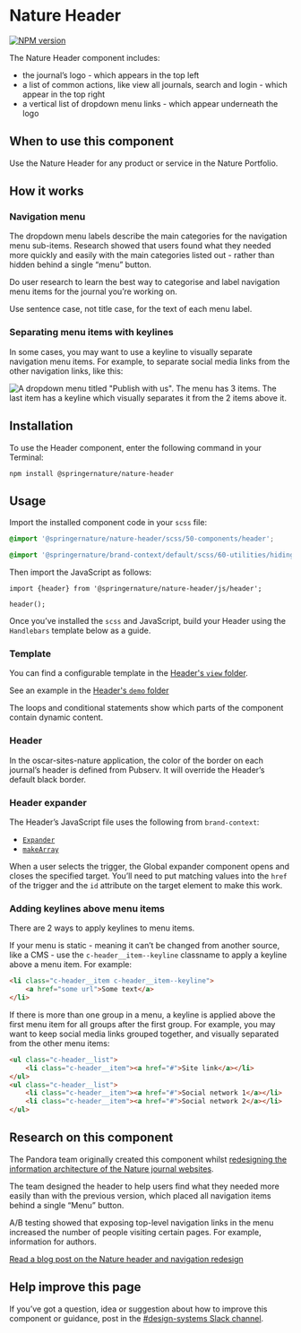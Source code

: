 # Nature Header

[![NPM version][badge-npm]][info-npm]

The Nature Header component includes:

- the journal’s logo - which appears in the top left
- a list of common actions, like view all journals, search and login - which appear in the top right
- a vertical list of dropdown menu  links - which appear underneath the logo

## When to use this component

Use the Nature Header for any product or service in the Nature Portfolio.

## How it works

### Navigation menu

The dropdown menu labels describe the main categories for the navigation menu sub-items. Research showed that users found what they needed more quickly and easily with the main categories listed out - rather than hidden behind a single “menu” button.

Do user research to learn the best way to categorise and label navigation menu items for the journal you’re working on. 

Use sentence case, not title case, for the text of each menu label.

### Separating menu items with keylines

In some cases, you may want to use a keyline to visually separate navigation menu items. For example, to separate social media links from the other navigation links, like this:

![A dropdown menu titled "Publish with us". The menu has 3 items. The last item has a keyline which visually separates it from the 2 items above it.](https://user-images.githubusercontent.com/15365576/153220305-8f08f2dc-d040-4471-bb0b-bd2425ed4c29.png)

## Installation

To use the Header component, enter the following command in your Terminal:

```
npm install @springernature/nature-header
```

## Usage

Import the installed component code in your `scss` file:

```scss
@import '@springernature/nature-header/scss/50-components/header';

@import '@springernature/brand-context/default/scss/60-utilities/hiding.scss';
```

Then import the JavaScript as follows: 

```
import {header} from '@springernature/nature-header/js/header';

header();
```

Once you’ve installed the `scss` and JavaScript, build your Header using the `Handlebars` template below as a guide.

### Template

You can find a configurable template in the [Header's `view` folder](https://github.com/springernature/frontend-toolkits/blob/master/toolkits/nature/packages/nature-header/view/header.hbs).

See an example in the [Header's `demo` folder](https://github.com/springernature/frontend-toolkits/tree/master/toolkits/nature/packages/nature-header/demo)

The loops and conditional statements show which parts of the component contain dynamic content.

### Header

In the oscar-sites-nature application, the color of the border on each journal’s header is defined from Pubserv. It will override the Header’s default black border.

### Header expander

The Header’s JavaScript file uses the following from `brand-context`: 

- [`Expander`](https://github.com/springernature/frontend-toolkits/blob/master/context/brand-context/default/js/README.md#expander)
- [`makeArray`](https://github.com/springernature/frontend-toolkits/blob/master/context/brand-context/default/js/README.md##makearray)

When a user selects the trigger, the Global expander component opens and closes the specified target. You’ll need to put matching values into the `href` of the trigger and the `id` attribute on the target element to make this work.

### Adding keylines above menu items

There are 2 ways to apply keylines to menu items.

If your menu is static - meaning it can’t be changed from another source, like a CMS - use the `c-header__item--keyline`  classname to apply a keyline above a menu item. For example:

```html
<li class="c-header__item c-header__item--keyline">
    <a href="some url">Some text</a>
</li>
```

If there is more than one group in a menu, a keyline is applied above the first menu item for all groups after the first group. For example, you may want to keep social media links grouped together, and visually separated from the other menu items:

```html
<ul class="c-header__list">
    <li class="c-header__item"><a href="#">Site link</a></li>
</ul>
<ul class="c-header__list">
    <li class="c-header__item"><a href="#">Social network 1</a></li>
    <li class="c-header__item"><a href="#">Social network 2</a></li>
</ul>
```

## Research on this component

The Pandora team originally created this component whilst [redesigning the information architecture of the Nature journal websites](https://hive.springernature.com/home/designing-a-new-information-architecture-for-the-nature-journal-websites).

The team designed the header to help users find what they needed more easily than with the previous version, which placed all navigation items behind a single “Menu” button.

A/B testing showed that exposing top-level navigation links in the menu increased the number of people visiting certain pages. For example, information for authors.

[Read a blog post on the Nature header and navigation redesign](https://hive.springernature.com/home/ls/community/content-consumption/post/4537888966049792)

## Help improve this page

If you’ve got a question, idea or suggestion about how to improve this component or guidance, post in the [#design-systems Slack channel](https://springernature.slack.com/archives/C75DHBTBP).

[info-npm]: https://www.npmjs.com/package/@springernature/nature-header
[badge-npm]: https://img.shields.io/npm/v/@springernature/nature-header.svg
